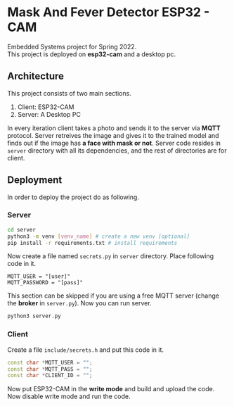 # Mask And Fever Detector ESP32 - CAM

Embedded Systems project for Spring 2022.  
This project is deployed on **esp32-cam** and a desktop pc.

## Architecture
This project consists of two main sections.   
1. Client: ESP32-CAM
2. Server: A Desktop PC

In every iteration client takes a photo and sends it to the server via **MQTT** protocol. Server retreives the image and gives it to the trained model and finds out if the image has **a face with mask or not**.
Server code resides in ```server``` directory with all its dependencies, and the rest of directories are for client.

## Deployment
In order to deploy the project do as following.
### Server
```sh
cd server
python3 -m venv [venv_name] # create a new venv [optional]
pip install -r requirements.txt # install requirements
```
Now create a file named ```secrets.py``` in ```server``` directory. Place following code in it.
```
MQTT_USER = "[user]"
MQTT_PASSWORD = "[pass]"
```
This section can be skipped if you are using a free MQTT server (change the **broker** in ```server.py```).
Now you can run server.
```sh
python3 server.py
```

### Client
Create a file ```include/secrets.h``` and put this code in it.
```c++
const char *MQTT_USER = "";
const char *MQTT_PASS = "";
const char *CLIENT_ID = "";
```
Now put ESP32-CAM in the **write mode** and build and upload the code.
Now disable write mode and run the code.